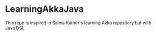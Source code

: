 # LearningAkkaJava
This repo is inspired in Salma Kather's learning Akka repository but with Java DSL
